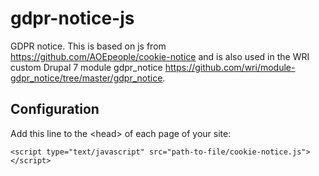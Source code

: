 # gdpr-notice-js
GDPR notice. This is based on js from https://github.com/AOEpeople/cookie-notice and is also used in the WRI custom Drupal 7 module gdpr_notice https://github.com/wri/module-gdpr_notice/tree/master/gdpr_notice.

## Configuration 

Add this line to the \<head\> of each page of your site:

```<script type="text/javascript" src="path-to-file/cookie-notice.js"></script>```
